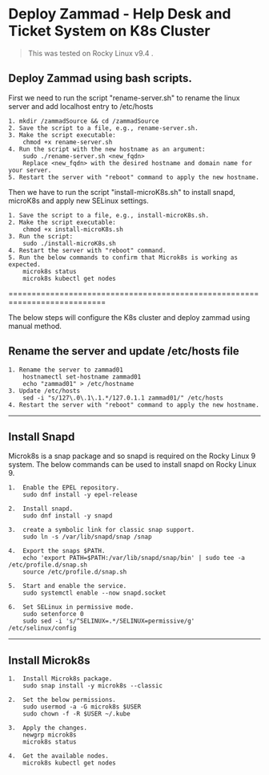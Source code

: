 # **Deploy Zammad - Help Desk and Ticket System on K8s Cluster**
>This was tested on Rocky Linux v9.4 .

## Deploy Zammad using bash scripts.
First we need to run the script "rename-server.sh" to rename the linux server and add localhost entry to /etc/hosts

```
1. mkdir /zammadSource && cd /zammadSource
2. Save the script to a file, e.g., rename-server.sh.
3. Make the script executable:
    chmod +x rename-server.sh
4. Run the script with the new hostname as an argument:
    sudo ./rename-server.sh <new_fqdn>
    Replace <new_fqdn> with the desired hostname and domain name for your server.
5. Restart the server with "reboot" command to apply the new hostname. 
```

Then we have to run the script "install-microK8s.sh" to install snapd, microK8s and apply new SELinux settings.
```
1. Save the script to a file, e.g., install-microK8s.sh.
2. Make the script executable:
    chmod +x install-microK8s.sh
3. Run the script:
    sudo ./install-microK8s.sh
4. Restart the server with "reboot" command.
5. Run the below commands to confirm that Microk8s is working as expected.
    microk8s status
    microk8s kubectl get nodes
```
===========================================================================

The below steps will configure the K8s cluster and deploy zammad using manual method. 
## Rename the server and update /etc/hosts file

```
1. Rename the server to zammad01
    hostnamectl set-hostname zammad01
    echo "zammad01" > /etc/hostname
3. Update /etc/hosts
    sed -i "s/127\.0\.1\.1.*/127.0.1.1 zammad01/" /etc/hosts
4. Restart the server with "reboot" command to apply the new hostname. 
```
---
## Install Snapd
Microk8s is a snap package and so snapd is required on the Rocky Linux 9 system.
The below commands can be used to install snapd on Rocky Linux 9.
```
1.  Enable the EPEL repository.
    sudo dnf install -y epel-release

2.  Install snapd.
    sudo dnf install -y snapd

3.  create a symbolic link for classic snap support.
    sudo ln -s /var/lib/snapd/snap /snap

4.  Export the snaps $PATH.
    echo 'export PATH=$PATH:/var/lib/snapd/snap/bin' | sudo tee -a /etc/profile.d/snap.sh
    source /etc/profile.d/snap.sh

5.  Start and enable the service.
    sudo systemctl enable --now snapd.socket

6.  Set SELinux in permissive mode.
    sudo setenforce 0
    sudo sed -i 's/^SELINUX=.*/SELINUX=permissive/g' /etc/selinux/config
```
---

## Install Microk8s
```
1.  Install Microk8s package.
    sudo snap install -y microk8s --classic 

2.  Set the below permissions.
    sudo usermod -a -G microk8s $USER
    sudo chown -f -R $USER ~/.kube

3.  Apply the changes.
    newgrp microk8s
    microk8s status

4.  Get the available nodes.
    microk8s kubectl get nodes
```
